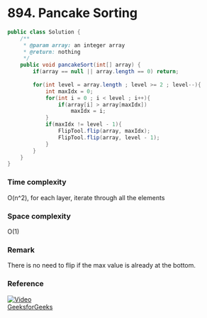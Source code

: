 # 894. Pancake Sorting
```java
public class Solution {
    /**
     * @param array: an integer array
     * @return: nothing
     */
    public void pancakeSort(int[] array) {
        if(array == null || array.length == 0) return;
        
        for(int level = array.length ; level >= 2 ; level--){
            int maxIdx = 0;
            for(int i = 0 ; i < level ; i++){
                if(array[i] > array[maxIdx])
                    maxIdx = i;
            }
            if(maxIdx != level - 1){
                FlipTool.flip(array, maxIdx);
                FlipTool.flip(array, level - 1);
            }
        }
    }
}
```
### Time complexity
O(n^2), for each layer, iterate through all the elements
### Space complexity
O(1)
### Remark
There is no need to flip if the max value is already at the bottom.
### Reference
[![Video](http://img.youtube.com/vi/kk-_DDgoXfk/0.jpg)](https://www.youtube.com/watch?v=kk-_DDgoXfk)\
[GeeksforGeeks](https://www.geeksforgeeks.org/pancake-sorting/)